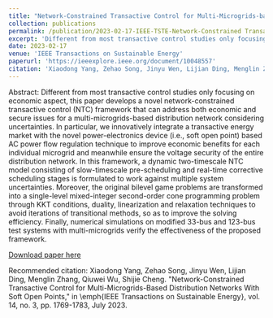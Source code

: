 ```yaml
---
title: "Network-Constrained Transactive Control for Multi-Microgrids-based Distribution Networks with Soft Open Points"
collection: publications
permalink: /publication/2023-02-17-IEEE-TSTE-Network-Constrained Transactive Control for Multi-Microgrids-based Distribution Networks with Soft Open Points
excerpt: 'Different from most transactive control studies only focusing on economic aspect, this paper develops a novel network-constrained transactive control (NTC) framework that can address both economic and secure issues for a multi-microgrids-based distribution network considering uncertainties. In particular, we innovatively integrate a transactive energy market with the novel power-electronics device (i.e., soft open point) based AC power flow regulation technique to improve economic benefits for each individual microgrid and meanwhile ensure the voltage security of the entire distribution network. In this framework, a dynamic two-timescale NTC model consisting of slow-timescale pre-scheduling and real-time corrective scheduling stages is formulated to work against multiple system uncertainties. Moreover, the original bilevel game problems are transformed into a single-level mixed-integer second-order cone programming problem through KKT conditions, duality, linearization and relaxation techniques to avoid iterations of transitional methods, so as to improve the solving efficiency. Finally, numerical simulations on modified 33-bus and 123-bus test systems with multi-microgrids verify the effectiveness of the proposed framework.'
date: 2023-02-17
venue: 'IEEE Transactions on Sustainable Energy'
paperurl: 'https://ieeexplore.ieee.org/document/10048557'
citation: 'Xiaodong Yang, Zehao Song, Jinyu Wen, Lijian Ding, Menglin Zhang, Qiuwei Wu, Shijie Cheng. "Network-Constrained Transactive Control for Multi-Microgrids-Based Distribution Networks With Soft Open Points," in IEEE Transactions on Sustainable Energy, vol. 14, no. 3, pp. 1769-1783, July 2023.'
---
```

Abstract: Different from most transactive control studies only focusing on economic aspect, this paper develops a novel network-constrained transactive control (NTC) framework that can address both economic and secure issues for a multi-microgrids-based distribution network considering uncertainties. In particular, we innovatively integrate a transactive energy market with the novel power-electronics device (i.e., soft open point) based AC power flow regulation technique to improve economic benefits for each individual microgrid and meanwhile ensure the voltage security of the entire distribution network. In this framework, a dynamic two-timescale NTC model consisting of slow-timescale pre-scheduling and real-time corrective scheduling stages is formulated to work against multiple system uncertainties. Moreover, the original bilevel game problems are transformed into a single-level mixed-integer second-order cone programming problem through KKT conditions, duality, linearization and relaxation techniques to avoid iterations of transitional methods, so as to improve the solving efficiency. Finally, numerical simulations on modified 33-bus and 123-bus test systems with multi-microgrids verify the effectiveness of the proposed framework.

[Download paper here](../assets/New-Network-Constrained_Transactive_Control_for_Multi-Microgrids-based_Distribution_Networks_with_Soft_Open_Points.pdf)

Recommended citation: Xiaodong Yang, Zehao Song, Jinyu Wen, Lijian Ding, Menglin Zhang, Qiuwei Wu, Shijie Cheng. "Network-Constrained Transactive Control for Multi-Microgrids-Based Distribution Networks With Soft Open Points," in \emph{IEEE Transactions on Sustainable Energy}, vol. 14, no. 3, pp. 1769-1783, July 2023.
